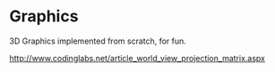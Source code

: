 # Graphics

3D Graphics implemented from scratch, for fun.

http://www.codinglabs.net/article_world_view_projection_matrix.aspx
